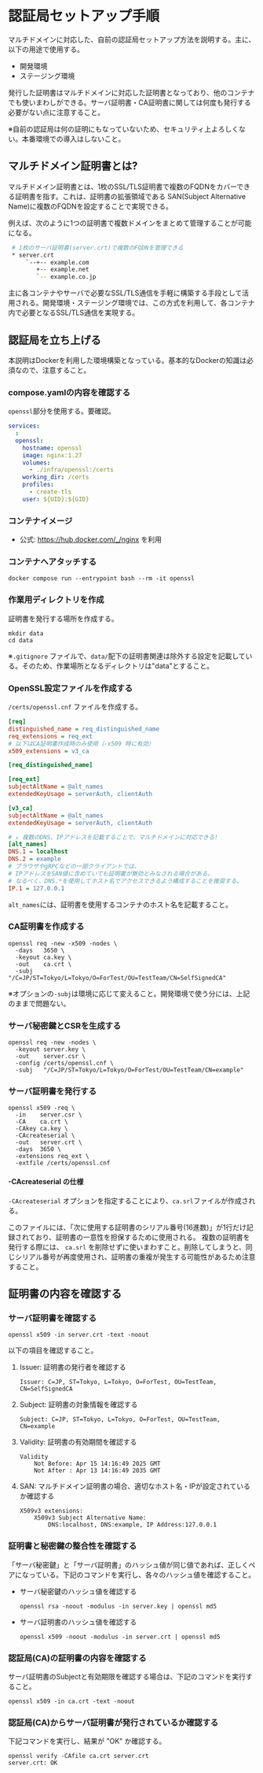 # 認証局セットアップ手順
マルチドメインに対応した、自前の認証局セットアップ方法を説明する。主に、以下の用途で使用する。

 * 開発環境
 * ステージング環境

発行した証明書はマルチドメインに対応した証明書となっており、他のコンテナでも使いまわしができる。サーバ証明書・CA証明書に関しては何度も発行する必要がない点に注意すること。

※自前の認証局は何の証明にもなっていないため、セキュリティ上よろしくない。本番環境での導入はしないこと。

## マルチドメイン証明書とは?
マルチドメイン証明書とは、1枚のSSL/TLS証明書で複数のFQDNをカバーできる証明書を指す。これは、証明書の拡張領域である SAN(Subject Alternative Name)に複数のFQDNを設定することで実現できる。

例えば、次のように1つの証明書で複数ドメインをまとめて管理することが可能になる。

```bash
 # 1枚のサーバ証明書(server.crt)で複数のFQDNを管理できる
 * server.crt
     `--+-- example.com
        +-- example.net
        `-- example.co.jp
```
主に各コンテナやサーバで必要なSSL/TLS通信を手軽に構築する手段として活用される。開発環境・ステージング環境では、この方式を利用して、各コンテナ内で必要となるSSL/TLS通信を実現する。

## 認証局を立ち上げる
本説明はDockerを利用した環境構築となっている。基本的なDockerの知識は必須なので、注意すること。

### compose.yamlの内容を確認する
`openssl`部分を使用する。要確認。

```yaml
services:
  :
  openssl:
    hostname: openssl
    image: nginx:1.27
    volumes:
      - ./infra/openssl:/certs
    working_dir: /certs
    profiles:
      - create-tls
    user: ${UID}:${GID}
```

### コンテナイメージ

 * 公式: https://hub.docker.com/_/nginx を利用

### コンテナへアタッチする
```
docker compose run --entrypoint bash --rm -it openssl
```

### 作業用ディレクトリを作成
証明書を発行する場所を作成する。

```
mkdir data
cd data
```

※`.gitignore` ファイルで、`data/`配下の証明書関連は除外する設定を記載している。そのため、作業場所となるディレクトリは"data"とすること。 

### OpenSSL設定ファイルを作成する
`/certs/openssl.cnf` ファイルを作成する。

```ini
[req]
distinguished_name = req_distinguished_name
req_extensions = req_ext
# 以下はCA証明書作成時のみ使用（-x509 時に有効）
x509_extensions = v3_ca

[req_distinguished_name]

[req_ext]
subjectAltName = @alt_names
extendedKeyUsage = serverAuth, clientAuth

[v3_ca]
subjectAltName = @alt_names
extendedKeyUsage = serverAuth, clientAuth

# ↓ 複数のDNS、IPアドレスを記載することで、マルチドメインに対応できる!
[alt_names]
DNS.1 = localhost
DNS.2 = example
# ブラウザやgRPCなどの一部クライアントでは、
# IPアドレスをSAN値に含めていても証明書が無効とみなされる場合がある。
# なるべく、DNS.*を使用してホスト名でアクセスできるよう構成することを推奨する。
IP.1 = 127.0.0.1
```
`alt_names`には、証明書を使用するコンテナのホスト名を記載すること。

### CA証明書を作成する

```
openssl req -new -x509 -nodes \
  -days   3650 \
  -keyout ca.key \
  -out    ca.crt \
  -subj   "/C=JP/ST=Tokyo/L=Tokyo/O=ForTest/OU=TestTeam/CN=SelfSignedCA"
```
※オプションの`-subj`は環境に応じて変えること。開発環境で使う分には、上記のままで問題ない。

### サーバ秘密鍵とCSRを生成する
```
openssl req -new -nodes \
  -keyout server.key \
  -out    server.csr \
  -config /certs/openssl.cnf \
  -subj   "/C=JP/ST=Tokyo/L=Tokyo/O=ForTest/OU=TestTeam/CN=example"
```

### サーバ証明書を発行する
```
openssl x509 -req \
  -in    server.csr \
  -CA    ca.crt \
  -CAkey ca.key \
  -CAcreateserial \
  -out   server.crt \
  -days  3650 \
  -extensions req_ext \
  -extfile /certs/openssl.cnf
```

#### -CAcreateserial の仕様
`-CAcreateserial` オプションを指定することにより、`ca.srl`ファイルが作成される。

このファイルには、「次に使用する証明書のシリアル番号(16進数)」が1行だけ記録されており、証明書の一意性を担保するために使用される。
複数の証明書を発行する際には、 `ca.srl` を削除せずに使いまわすこと。削除してしまうと、同じシリアル番号が再度使用され、証明書の重複が発生する可能性があるため注意すること。

## 証明書の内容を確認する

### サーバ証明書を確認する

```
openssl x509 -in server.crt -text -noout
```
以下の項目を確認すること。

 1. Issuer: 証明書の発行者を確認する
    ```
    Issuer: C=JP, ST=Tokyo, L=Tokyo, O=ForTest, OU=TestTeam, CN=SelfSignedCA
    ```
 2. Subject: 証明書の対象情報を確認する
    ```
    Subject: C=JP, ST=Tokyo, L=Tokyo, O=ForTest, OU=TestTeam, CN=example
    ```
 3. Validity: 証明書の有効期間を確認する
    ```
    Validity
        Not Before: Apr 15 14:16:49 2025 GMT
        Not After : Apr 13 14:16:49 2035 GMT
    ```
 4. SAN: マルチドメイン証明書の場合、適切なホスト名・IPが設定されているか確認する
    ```
    X509v3 extensions:
        X509v3 Subject Alternative Name:
            DNS:localhost, DNS:example, IP Address:127.0.0.1
    ```

### 証明書と秘密鍵の整合性を確認する
「サーバ秘密鍵」と「サーバ証明書」のハッシュ値が同じ値であれば、正しくペアになっている。下記のコマンドを実行し、各々のハッシュ値を確認すること。

 * サーバ秘密鍵のハッシュ値を確認する
   ```
   openssl rsa -noout -modulus -in server.key | openssl md5
   ```
 * サーバ証明書のハッシュ値を確認する
   ```
   openssl x509 -noout -modulus -in server.crt | openssl md5
   ```

### 認証局(CA)の証明書の内容を確認する

サーバ証明書のSubjectと有効期限を確認する場合は、下記のコマンドを実行すること。
```
openssl x509 -in ca.crt -text -noout
```

### 認証局(CA)からサーバ証明書が発行されているか確認する
下記コマンドを実行し、結果が "OK" か確認する。
```
openssl verify -CAfile ca.crt server.crt
server.crt: OK
```
